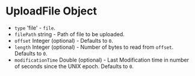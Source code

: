 # UploadFile Object

* `type` 'file' - `file`.
* `filePath` string - Path of file to be uploaded.
* `offset` Integer (optional) - Defaults to `0`.
* `length` Integer (optional) - Number of bytes to read from `offset`.
  Defaults to `0`.
* `modificationTime` Double (optional) - Last Modification time in
  number of seconds since the UNIX epoch. Defaults to `0`.
